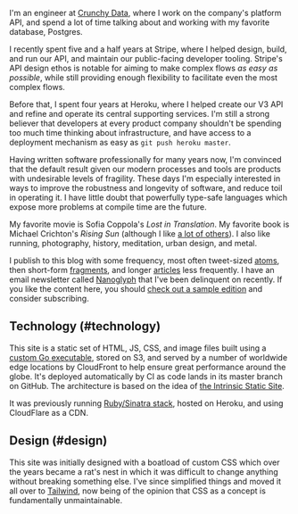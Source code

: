 I'm an engineer at [Crunchy Data](https://www.crunchydata.com/), where I work on the company's platform API, and spend a lot of time talking about and working with my favorite database, Postgres.

I recently spent five and a half years at Stripe, where I helped design, build, and run our API, and maintain our public-facing developer tooling. Stripe's API design ethos is notable for aiming to make complex flows _as easy as possible_, while still providing enough flexibility to facilitate even the most complex flows.

Before that, I spent four years at Heroku, where I helped create our V3 API and refine and operate its central supporting services. I'm still a strong believer that developers at every product company shouldn't be spending too much time thinking about infrastructure, and have access to a deployment mechanism as easy as `git push heroku master`.

Having written software professionally for many years now, I'm convinced that the default result given our modern processes and tools are products with undesirable levels of fragility. These days I'm especially interested in ways to improve the robustness and longevity of software, and reduce toil in operating it. I have little doubt that powerfully type-safe languages which expose more problems at compile time are the future.

My favorite movie is Sofia Coppola's _Lost in Translation_. My favorite book is Michael Crichton's _Rising Sun_ (although I like [a lot of others](/reading)). I also like running, photography, history, meditation, urban design, and metal.

I publish to this blog with some frequency, most often tweet-sized [atoms](/atoms), then short-form [fragments](/fragments), and longer [articles](/articles) less frequently. I have an email newsletter called [Nanoglyph](/newsletter#nanoglyph) that I've been delinquent on recently. If you like the content here, you should [check out a sample edition](/nanoglyphs/018-ractors) and consider subscribing.

## Technology (#technology)

This site is a static set of HTML, JS, CSS, and image files built using a [custom Go executable](https://github.com/brandur/sorg), stored on S3, and served by a number of worldwide edge locations by CloudFront to help ensure great performance around the globe. It's deployed automatically by CI as code lands in its master branch on GitHub. The architecture is based on the idea of [the Intrinsic Static Site](/aws-intrinsic-static).

It was previously running [Ruby/Sinatra stack](https://github.com/brandur/org), hosted on Heroku, and using CloudFlare as a CDN.

## Design (#design)

This site was initially designed with a boatload of custom CSS which over the years became a rat's nest in which it was difficult to change anything without breaking something else. I've since simplified things and moved it all over to [Tailwind](https://tailwindcss.com/), now being of the opinion that CSS as a concept is fundamentally unmaintainable.